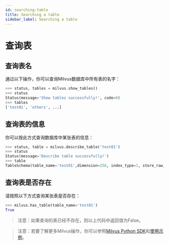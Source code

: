 ```yaml
---
id: searching-table
title: Searching a table
sidebar_label: Searching a table
---
```


# 查询表

## 查询表名
通过以下操作，你可以查询Milvus数据库中所有表的名字：

```python
>>> status, tables = milvus.show_tables()
>>> status
Status(message='Show tables successfully!', code=0)
>>> tables
['test01', 'others', ...]
```

## 查询表的信息
你可以按此方式查询数据库中某张表的信息：

```python
>>> status, table = milvus.describe_table('test01')
>>> status
Status(message='Describe table successfully!')
>>> table
TableSchema(table_name='test01',dimension=256, index_type=1, store_raw_vector=False)
```

## 查询表是否存在
请按照以下方式查询某张表是否存在：

```python
>>> milvus.has_table(table_name='test01')
True
```
> 注意：如果查询的表已经不存在，则以上代码中返回值为False。


> 注意：若要了解更多Milvus操作，你可以参照[Milvus Python SDK](https://pypi.org/project/pymilvus)和[使用示例](https://github.com/milvus-io/pymilvus/blob/master/examples/example.py)。
